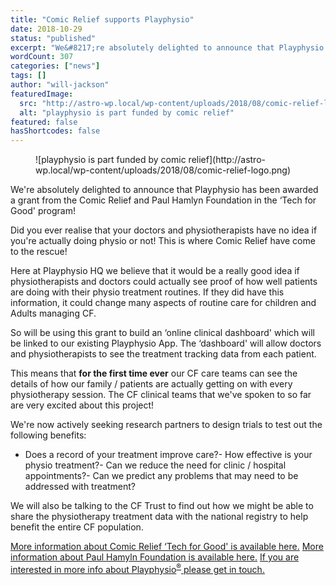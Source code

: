 ```yaml
---
title: "Comic Relief supports Playphysio"
date: 2018-10-29
status: "published"
excerpt: "We&#8217;re absolutely delighted to announce that Playphysio has been awarded a grant from the Comic Relief and Paul Hamlyn Foundation in the &#8216;Tech for Good&#8217; program!"
wordCount: 307
categories: ["news"]
tags: []
author: "will-jackson"
featuredImage:
  src: "http://astro-wp.local/wp-content/uploads/2018/08/comic-relief-logo.png"
  alt: "playphysio is part funded by comic relief"
featured: false
hasShortcodes: false
---
```


<div ><figure >![playphysio is part funded by comic relief](http://astro-wp.local/wp-content/uploads/2018/08/comic-relief-logo.png)</figure></div>

We're absolutely delighted to announce that Playphysio has been awarded a grant from the Comic Relief and Paul Hamlyn Foundation in the &#8216;Tech for Good' program!

Did you ever realise that your doctors and physiotherapists have no idea if you're actually doing physio or not! This is where Comic Relief have come to the rescue!

Here at Playphysio HQ we believe that it would be a really good idea if physiotherapists and doctors could actually see proof of how well patients are doing with their physio treatment routines. If they did have this information, it could change many aspects of routine care for children and Adults managing CF.

So will be using this grant to build an &#8216;online clinical dashboard' which will be linked to our existing Playphysio App. The &#8216;dashboard' will allow doctors and physiotherapists to see the treatment tracking data from each patient.

This means that **for the first time ever** our CF care teams can see the details of how our family / patients are actually getting on with every physiotherapy session. The CF clinical teams that we've spoken to so far are very excited about this project!

We're now actively seeking research partners to design trials to test out the following benefits:

- Does a record of your treatment improve care?- How effective is your physio treatment?- Can we reduce the need for clinic / hospital appointments?- Can we predict any problems that may need to be addressed with treatment?

We will also be talking to the CF Trust to find out how we might be able to share the physiotherapy treatment data with the national registry to help benefit the entire CF population.

[More information about Comic Relief &#8216;Tech for Good' is available here.](https://www.comicrelief.com/your-impact/how-we-make-grants/tech-for-good)
[More information about Paul Hamyln Foundation is available here.](https://www.phf.org.uk/)
[If you are interested in more info about Playphysio](https://play.physio/get-in-touch/)<sup>[®](https://play.physio/get-in-touch/)</sup>[ please get in touch.](https://play.physio/get-in-touch/)